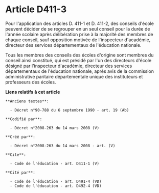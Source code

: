 # Article D411-3

Pour l'application des articles D. 411-1 et D. 411-2, des conseils d'école peuvent décider de se regrouper en un seul conseil
pour la durée de l'année scolaire après délibération prise à la majorité des membres de chaque conseil, sauf opposition
motivée de l'inspecteur d'académie, directeur des services départementaux de l'éducation nationale. 

Tous les membres des conseils des écoles d'origine sont membres du conseil ainsi constitué, qui est présidé par l'un des
directeurs d'école désigné par l'inspecteur d'académie, directeur des services départementaux de l'éducation nationale, après
avis de la commission administrative paritaire départementale unique des instituteurs et professeurs des écoles.

**Liens relatifs à cet article**

	**Anciens textes**:

	  - Décret n°90-788 du 6 septembre 1990 - art. 19 (Ab)

	**Codifié par**:

	  - Décret n°2008-263 du 14 mars 2008 (V)

	**Créé par**:

	  - Décret n°2008-263 du 14 mars 2008 - art. (V)

	**Cite**:

	  - Code de l'éducation - art. D411-1 (V)

	**Cité par**:

	  - Code de l'éducation - art. D491-4 (VD)
	  - Code de l'éducation - art. D492-4 (VD)
